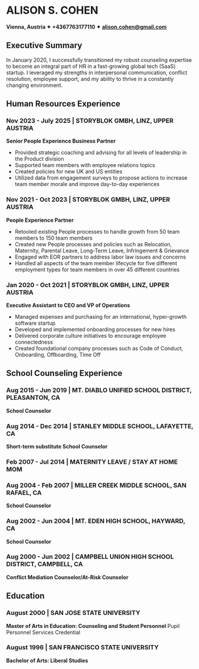 # ALISON S. COHEN

**Vienna, Austria ✦ +4367763177110 ✦ alison.cohen@gmail.com**

## Executive Summary

In January 2020, I successfully transitioned my robust counseling expertise to become an integral part of HR in a fast-growing global tech (SaaS) startup. I leveraged my strengths in interpersonal communication, conflict resolution, employee support, and my ability to thrive in a constantly changing environment.

## Human Resources Experience

### Nov 2023 - July 2025 | STORYBLOK GMBH, LINZ, UPPER AUSTRIA
**Senior People Experience Business Partner**
- Provided strategic coaching and advising for all levels of leadership in the Product division
- Supported team members with employee relations topics
- Created policies for new UK and US entities
- Utilized data from engagement surveys to propose actions to increase team member morale and improve day-to-day experiences

### Nov 2021 - Oct 2023 | STORYBLOK GMBH, LINZ, UPPER AUSTRIA
**People Experience Partner**
- Retooled existing People processes to handle growth from 50 team members to 150 team members
- Created new People processes and policies such as Relocation, Maternity, Parental Leave, Long-Term Leave, Infringement & Grievance
- Engaged with EOR partners to address labor law issues and concerns
- Handled all aspects of the team member lifecycle for five different employment types for team members in over 45 different countries

### Jan 2020 - Oct 2021 | STORYBLOK GMBH, LINZ, UPPER AUSTRIA
**Executive Assistant to CEO and VP of Operations**
- Managed expenses and purchasing for an international, hyper-growth software startup
- Developed and implemented onboarding processes for new hires
- Delivered corporate culture initiatives to encourage employee connectedness
- Created foundational company processes such as Code of Conduct, Onboarding, Offboarding, Time Off

## School Counseling Experience

### Aug 2015 - Jun 2019 | MT. DIABLO UNIFIED SCHOOL DISTRICT, PLEASANTON, CA
**School Counselor**

### Aug 2014 - Dec 2014 | STANLEY MIDDLE SCHOOL, LAFAYETTE, CA
**Short-term substitute School Counselor**

### Feb 2007 - Jul 2014 | MATERNITY LEAVE / STAY AT HOME MOM

### Aug 2004 - Feb 2007 | MILLER CREEK MIDDLE SCHOOL, SAN RAFAEL, CA
**School Counselor**

### Aug 2002 - Jun 2004 | MT. EDEN HIGH SCHOOL, HAYWARD, CA
**School Counselor**

### Aug 2000 - Jun 2002 | CAMPBELL UNION HIGH SCHOOL DISTRICT, CAMPBELL, CA
**Conflict Mediation Counselor/At-Risk Counselor**

## Education

### August 2000 | SAN JOSE STATE UNIVERSITY
**Master of Arts in Education: Counseling and Student Personnel**
Pupil Personnel Services Credential

### August 1996 | SAN FRANCISCO STATE UNIVERSITY
**Bachelor of Arts: Liberal Studies**